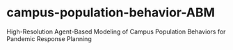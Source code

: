 # campus-population-behavior-ABM
High-Resolution Agent-Based Modeling of Campus Population Behaviors for Pandemic Response Planning
